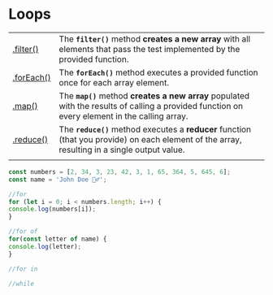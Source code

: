 # Loops

|  |  |
| :--- | :--- |
| [.filter\(\)](https://developer.mozilla.org/en-US/docs/Web/JavaScript/Reference/Global_Objects/Array/filter) | The **`filter()`** method **creates a new array** with all elements that pass the test implemented by the provided function. |
| [.forEach\(\)](https://developer.mozilla.org/en-US/docs/Web/JavaScript/Reference/Global_Objects/Array/forEach) | The **`forEach()`** method executes a provided function once for each array element. |
| [.map\(\)](https://developer.mozilla.org/en-US/docs/Web/JavaScript/Reference/Global_Objects/Array/map) | The **`map()`** method **creates a new array** populated with the results of calling a provided function on every element in the calling array. |
| [.reduce\(\)](https://developer.mozilla.org/en-US/docs/Web/JavaScript/Reference/Global_Objects/Array/Reduce) | The **`reduce()`** method executes a **reducer** function \(that you provide\) on each element of the array, resulting in a single output value. |
|  |  |

```javascript
const numbers = [2, 34, 3, 23, 42, 3, 1, 65, 364, 5, 645, 6];
const name = 'John Doe 🙋‍♂️';

//for
for (let i = 0; i < numbers.length; i++) {
console.log(numbers[i]);
}

//for of
for(const letter of name) {
console.log(letter);
}

//for in

//while
```

